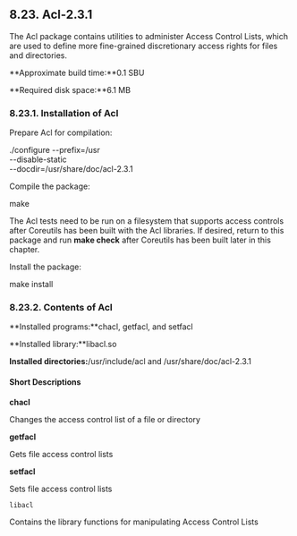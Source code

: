 ## 8.23. Acl-2.3.1

The Acl package contains utilities to administer Access Control Lists, which are used to define more fine-grained discretionary access rights for files and directories.

**Approximate build time:**0.1 SBU

**Required disk space:**6.1 MB

### 8.23.1. Installation of Acl

Prepare Acl for compilation:

./configure --prefix=/usr         \
            --disable-static      \
            --docdir=/usr/share/doc/acl-2.3.1

Compile the package:

make

The Acl tests need to be run on a filesystem that supports access controls after Coreutils has been built with the Acl libraries. If desired, return to this package and run **make check** after Coreutils has been built later in this chapter.

Install the package:

make install

### 8.23.2. Contents of Acl

**Installed programs:**chacl, getfacl, and setfacl

**Installed library:**libacl.so

**Installed directories:**/usr/include/acl and /usr/share/doc/acl-2.3.1

#### Short Descriptions

**chacl**

Changes the access control list of a file or directory

**getfacl**

Gets file access control lists

**setfacl**

Sets file access control lists

`libacl`

Contains the library functions for manipulating Access Control Lists